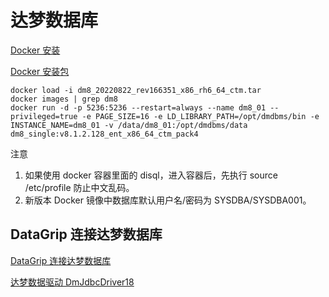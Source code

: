 # 达梦数据库

[Docker 安装](https://eco.dameng.com/document/dm/zh-cn/start/dm-install-docker.html)

[Docker 安装包](https://eco.dameng.com/download/)

```
docker load -i dm8_20220822_rev166351_x86_rh6_64_ctm.tar
docker images | grep dm8
docker run -d -p 5236:5236 --restart=always --name dm8_01 --privileged=true -e PAGE_SIZE=16 -e LD_LIBRARY_PATH=/opt/dmdbms/bin -e INSTANCE_NAME=dm8_01 -v /data/dm8_01:/opt/dmdbms/data dm8_single:v8.1.2.128_ent_x86_64_ctm_pack4
```

注意
1. 如果使用 docker 容器里面的 disql，进入容器后，先执行 source /etc/profile 防止中文乱码。
2. 新版本 Docker 镜像中数据库默认用户名/密码为 SYSDBA/SYSDBA001。

## DataGrip 连接达梦数据库

[DataGrip 连接达梦数据库](https://eco.dameng.com/community/article/c572d68874e9e696ee72ff9ef6972209)

[达梦数据驱动 DmJdbcDriver18](https://jar-download.com/artifact-search/DmJdbcDriver18)
